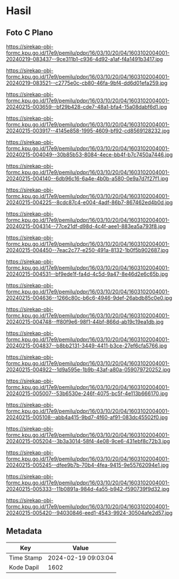 # Hasil

## Foto C Plano

https://sirekap-obj-formc.kpu.go.id/17e9/pemilu/pdpr/16/03/10/20/04/1603102004001-20240219-083437--9ce311b1-c936-4d92-a1af-f4a1491b3417.jpg

https://sirekap-obj-formc.kpu.go.id/17e9/pemilu/pdpr/16/03/10/20/04/1603102004001-20240219-083521--c2775e0c-cb80-46fa-9bf4-dd6d01efa259.jpg

https://sirekap-obj-formc.kpu.go.id/17e9/pemilu/pdpr/16/03/10/20/04/1603102004001-20240215-003659--bf29b428-cde7-48a1-bfa4-15a08dabf6d1.jpg

https://sirekap-obj-formc.kpu.go.id/17e9/pemilu/pdpr/16/03/10/20/04/1603102004001-20240215-003917--4145e858-1995-4609-bf92-cd8569128232.jpg

https://sirekap-obj-formc.kpu.go.id/17e9/pemilu/pdpr/16/03/10/20/04/1603102004001-20240215-004049--30b85b53-8084-4ece-bb4f-b7c7450a7446.jpg

https://sirekap-obj-formc.kpu.go.id/17e9/pemilu/pdpr/16/03/10/20/04/1603102004001-20240215-004140--6db96c16-6a4e-4b0b-a580-0e9a7d7f27f1.jpg

https://sirekap-obj-formc.kpu.go.id/17e9/pemilu/pdpr/16/03/10/20/04/1603102004001-20240215-004225--8cdc87c4-e004-4adf-86b7-867462ed4b0d.jpg

https://sirekap-obj-formc.kpu.go.id/17e9/pemilu/pdpr/16/03/10/20/04/1603102004001-20240215-004314--77ce21df-d98d-4c4f-aee1-883ea5a793f8.jpg

https://sirekap-obj-formc.kpu.go.id/17e9/pemilu/pdpr/16/03/10/20/04/1603102004001-20240215-004450--7eac2c77-e250-491a-8132-1b0f5b902687.jpg

https://sirekap-obj-formc.kpu.go.id/17e9/pemilu/pdpr/16/03/10/20/04/1603102004001-20240215-004531--bf9ede1f-fa4d-4c5d-9a47-8e46d2e6c65b.jpg

https://sirekap-obj-formc.kpu.go.id/17e9/pemilu/pdpr/16/03/10/20/04/1603102004001-20240215-004636--1266c80c-b6c6-4946-9def-26abdb85c0e0.jpg

https://sirekap-obj-formc.kpu.go.id/17e9/pemilu/pdpr/16/03/10/20/04/1603102004001-20240215-004748--ff80f9e6-98f1-44bf-866d-ab19c19ea1db.jpg

https://sirekap-obj-formc.kpu.go.id/17e9/pemilu/pdpr/16/03/10/20/04/1603102004001-20240215-004837--b8bb2131-3449-4411-b3ce-27ef6cfa5766.jpg

https://sirekap-obj-formc.kpu.go.id/17e9/pemilu/pdpr/16/03/10/20/04/1603102004001-20240215-004922--1d9a595e-1b9b-43af-a80a-059079720252.jpg

https://sirekap-obj-formc.kpu.go.id/17e9/pemilu/pdpr/16/03/10/20/04/1603102004001-20240215-005007--53b6530e-246f-4075-bc5f-4e113b666170.jpg

https://sirekap-obj-formc.kpu.go.id/17e9/pemilu/pdpr/16/03/10/20/04/1603102004001-20240215-005108--abb4a415-9bd7-4f60-af91-083dc45502f0.jpg

https://sirekap-obj-formc.kpu.go.id/17e9/pemilu/pdpr/16/03/10/20/04/1603102004001-20240215-005204--3b3a3014-58f4-4e08-9ce6-431ebf8c72b3.jpg

https://sirekap-obj-formc.kpu.go.id/17e9/pemilu/pdpr/16/03/10/20/04/1603102004001-20240215-005245--dfee9b7b-70b4-4fea-9415-9e55762094e1.jpg

https://sirekap-obj-formc.kpu.go.id/17e9/pemilu/pdpr/16/03/10/20/04/1603102004001-20240215-005333--11b0891a-984d-4a55-b942-f590739f9d32.jpg

https://sirekap-obj-formc.kpu.go.id/17e9/pemilu/pdpr/16/03/10/20/04/1603102004001-20240215-005420--94030846-eed1-4543-9924-30504afe2d57.jpg


## Metadata

| Key        | Value               |
| ---------- | ------------------- |
| Time Stamp | 2024-02-19 09:03:04 |
| Kode Dapil | 1602                |



